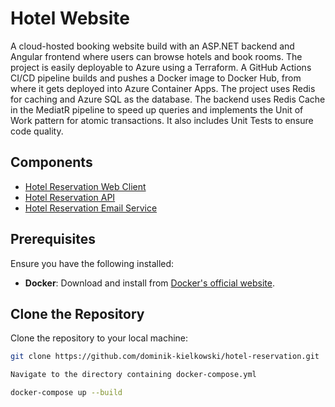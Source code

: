 # Hotel Website

A cloud-hosted booking website build with an ASP.NET backend and Angular frontend where users can browse hotels and book rooms. The project is easily deployable to Azure using a Terraform.
A GitHub Actions CI/CD pipeline builds and pushes a Docker image to Docker Hub, from where it gets deployed into Azure Container Apps. The project uses Redis for caching and Azure SQL as the database.
The backend uses Redis Cache in the MediatR pipeline to speed up queries and implements the Unit of Work pattern for atomic transactions. It also includes Unit Tests to ensure code quality.

## Components

- [Hotel Reservation Web Client](https://github.com/dominik-kielkowski/hotel-reservation-web-client)
- [Hotel Reservation API](https://github.com/dominik-kielkowski/hotel-reservation-api)
- [Hotel Reservation Email Service](https://github.com/dominik-kielkowski/hotel-reservation-email-service)

## Prerequisites

Ensure you have the following installed:

- **Docker**: Download and install from [Docker's official website](https://www.docker.com/products/docker-desktop).

## Clone the Repository

Clone the repository to your local machine:

```bash
git clone https://github.com/dominik-kielkowski/hotel-reservation.git

Navigate to the directory containing docker-compose.yml

docker-compose up --build

